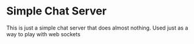 # Simple Chat Server

This is just a simple chat server that does almost nothing. Used just as a way to play with web sockets
